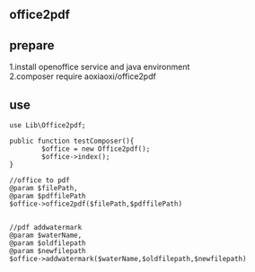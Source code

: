 ## office2pdf 
## prepare
1.install openoffice service and java environment  
2.composer require aoxiaoxi/office2pdf

## use
```
use Lib\Office2pdf;

public function testComposer(){
        $office = new Office2pdf();
        $office->index();
}

//office to pdf
@param $filePath,
@param $pdffilePath
$office->office2pdf($filePath,$pdffilePath)


//pdf addwatermark
@param $waterName,
@param $oldfilepath
@param $newfilepath
$office->addwatermark($waterName,$oldfilepath,$newfilepath)
```

